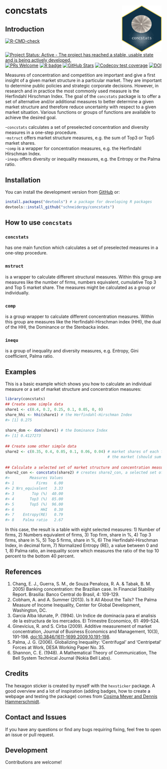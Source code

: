 
# concstats <img src='man/figures/logo.png' align="right" height="150" style="float:right; height:150px;"/>

## Introduction

<!-- badges: start -->

[![R-CMD-check](https://github.com/schneiderpy/concstats/workflows/R-CMD-check/badge.svg)](https://github.com/schneiderpy/concstats/actions)
[![Project Status: Active - The project has reached a stable, usable
state and is being actively
developed.](https://www.repostatus.org/badges/latest/active.svg)](https://www.repostatus.org/#active)
[![PRs
Welcome](https://img.shields.io/badge/PRs-welcome-brightgreen.svg?style=plastic)](https://github.com/schneiderpy/concstats/pulls)
[![R
badge](https://img.shields.io/badge/Build%20with-♥%20and%20R-blue)](https://github.com/schneiderpy/concstats)
[![GitHub
Stars](https://img.shields.io/github/stars/schneiderpy/concstats.svg?style=social)](https://github.com/schneiderpy/concstats)
[![Codecov test
coverage](https://codecov.io/gh/schneiderpy/concstats/branch/master/graph/badge.svg)](https://app.codecov.io/gh/schneiderpy/concstats?branch=master)
[![DOI](https://zenodo.org/badge/DOI/10.5281/zenodo.6456537.svg)](https://doi.org/10.5281/zenodo.6456537)
<!-- badges: end -->

Measures of concentration and competition are important and give a first
insight of a given market structure in a particular market. They are
important to determine public policies and strategic corporate
decisions. However, in research and in practice the most commonly used
measure is the Herfindahl Hirschman Index. The goal of the `concstats`
package is to offer a set of alternative and/or additional measures to
better determine a given market structure and therefore reduce
uncertainty with respect to a given market situation. Various functions
or groups of functions are available to achieve the desired goal.

\-`concstats` calculates a set of preselected concentration and
diversity measures in a one-step procedure.  
-`mstruct` offers market structure measures, e.g. the sum of Top3 or
Top5 market shares.  
-`comp` is a wrapper for concentration measures, e.g. the Herfindahl
Hirschman Index.  
-`inequ` offers diversity or inequality measures, e.g. the Entropy or
the Palma ratio.

## Installation

You can install the development version from
[GitHub](https://github.com/schneiderpy/concstats) or:

``` r
install.packages("devtools") # a package for developing R packages
devtools::install_github("schneiderpy/concstats")
```

## How to use `concstats`

### `concstats`

has one main function which calculates a set of preselected measures in
a one-step procedure.

### `mstruct`

is a wrapper to calculate different structural measures. Within this
group are measures like the number of firms, numbers equivalent,
cumulative Top 3 and Top 5 market share. The measures might be
calculated as a group or individually.

### `comp`

is a group wrapper to calculate different concentration measures. Within
this group are measures like the Herfindahl-Hirschman index (HHI), the
dual of the HHI, the Dominance or the Stenbacka index.

### `inequ`

is a group of inequality and diversity measures, e.g. Entropy, Gini
coefficient, Palma ratio.

## Examples

This is a basic example which shows you how to calculate an individual
measure or a set of market structure and concentration measures:

``` r
library(concstats)
## Create some simple data
share1 <- c(0.4, 0.2, 0.25, 0.1, 0.05, 0, 0)
share_hhi <- hhi(share1) # the Herfindahl-Hirschman Index
#> [1] 0.275

share_dom <- dom(share1) # the Dominance Index
#> [1] 0.4127273

## Create some other simple data
share2 <- c(0.35, 0.4, 0.05, 0.1, 0.06, 0.04) # market shares of each firm in
                                              # the market (should sum up to 1)

## Calculate a selected set of market structure and concentration measures
share2_con <- concstats(share2) # creates share2_con, a selected set of measures
#>         Measures Values
#> 1          Firms   6.00
#> 2 Nrs_equivalent   3.33
#> 3        Top (%)  40.00
#> 4       Top3 (%)  85.00
#> 5       Top5 (%)  96.00
#> 6            HHI   0.30
#> 7    Entropy(RE)   0.79
#> 8    Palma ratio   2.67
```

In this case, the result is a table with eight selected measures: 1)
Number of firms, 2) Numbers equivalent of firms, 3) Top firm, share in
%, 4) Top 3 firms, share in %, 5) Top 5 firms, share in %, 6) The
Herfindahl-Hirschman Index, in decimal form, 7) Normalized Entropy (RE),
a value between 0 and 1, 8) Palma ratio, an inequality score which
measures the ratio of the top 10 percent to the bottom 40 percent.

## References

1.  Chang, E. J., Guerra, S. M., de Souza Penaloza, R. A. & Tabak, B. M.
    2005) Banking concentration: the Brazilian case. In Financial
          Stability Report. Brasilia: Banco Central do Brasil, 4:
          109-129.
2.  Cobham, A. and A. Summer (2013). Is It All About the Tails? The
    Palma Measure of Income Inequality, Center for Global Development,
    Washington, DC.
3.  Garcia Alba Idunate, P. (1994). Un Indice de dominacia para el
    analisis de la estructura de los mercados. El Trimestre Economico,
    61: 499-524.
4.  Ginevicius, R. and S. Cirba (2009). Additive measurement of market
    concentration, Journal of Business Economics and Management, 10(3),
    191-198. <doi:10.3846/1611-1699.2009.10.191-198>.
5.  Palma, J. G. (2006). Globalizing Inequality: ‘Centrifugal’ and
    ‘Centripetal’ Forces at Work, DESA Working Paper No. 35.
6.  Shannon, C. E. (1948). A Mathematical Theory of Communication, The
    Bell System Technical Journal (Nokia Bell Labs).

## Credits

The hexagon sticker is created by myself with the `hexsticker` package.
A good overview and a lot of inspiration (adding badges, how to create a
webpage and testing the package) comes from [Cosima Meyer and Dennis
Hammerschmidt](https://www.mzes.uni-mannheim.de/socialsciencedatalab/article/r-package/).

## Contact and Issues

If you have any questions or find any bugs requiring fixing, feel free
to open an issue or pull request.

## Development

Contributions are welcome!
